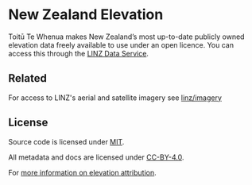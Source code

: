 # New Zealand Elevation

Toitū Te Whenua makes New Zealand’s most up-to-date publicly owned elevation data freely available to use under an open licence.
You can access this through the [LINZ Data Service](https://data.linz.govt.nz/data/category/elevation/).

## Related

For access to LINZ's aerial and satellite imagery see [linz/imagery](https://github.com/linz/imagery)

## License

Source code is licensed under [MIT](LICENSE).

All metadata and docs are licensed under [CC-BY-4.0](https://creativecommons.org/licenses/by/4.0/).

For [more information on elevation attribution](https://www.linz.govt.nz/products-services/data/licensing-and-using-data/attributing-elevation-or-aerial-imagery-data).
